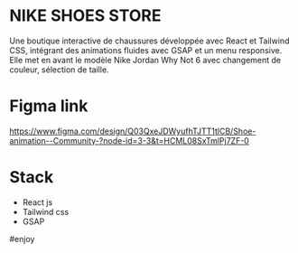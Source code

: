 # NIKE SHOES STORE

Une boutique interactive de chaussures développée avec React et Tailwind CSS, intégrant des animations fluides avec GSAP et un menu responsive.
Elle met en avant le modèle Nike Jordan Why Not 6 avec changement de couleur, sélection de taille.

# Figma link 
https://www.figma.com/design/Q03QxeJDWyufhTJTT1tlCB/Shoe-animation--Community-?node-id=3-3&t=HCML08SxTmlPj7ZF-0

# Stack
- React js
- Tailwind css
- GSAP

#enjoy
